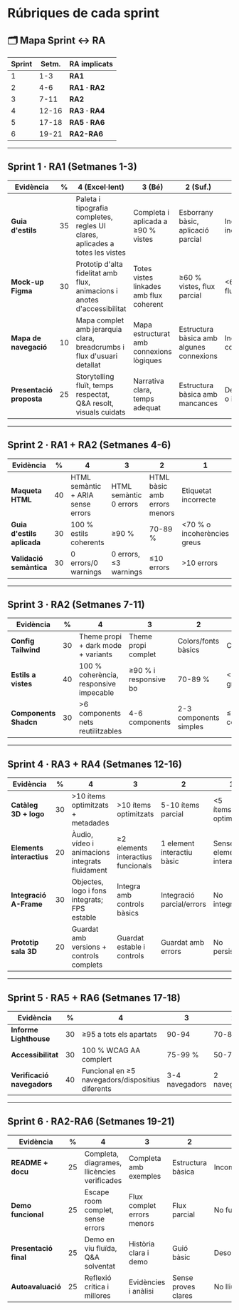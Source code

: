 # Rúbriques de cada sprint

## 🗂 Mapa Sprint ↔ RA

| Sprint | Setm. | RA implicats |
|--------|-------|--------------|
| 1 | 1-3 | **RA1** |
| 2 | 4-6 | **RA1 · RA2** |
| 3 | 7-11 | **RA2** |
| 4 | 12-16 | **RA3 · RA4** |
| 5 | 17-18 | **RA5 · RA6** |
| 6 | 19-21 | **RA2-RA6** |

---

## Sprint 1 · RA1 (Setmanes 1-3)

| Evidència | % | 4 (Excel·lent) | 3 (Bé) | 2 (Suf.) | 1 (Insuf.) |
|-----------|---|----------------|--------|----------|------------|
| **Guia d'estils** | 35 | Paleta i tipografia completes, regles UI clares, aplicades a totes les vistes | Completa i aplicada a ≥90 % vistes | Esborrany bàsic, aplicació parcial | Inconsistent o incompleta |
| **Mock-up Figma** | 30 | Prototip d'alta fidelitat amb flux, animacions i anotes d'accessibilitat | Totes vistes linkades amb flux coherent | ≥60 % vistes, flux parcial | <60 % vistes o flux incoherent |
| **Mapa de navegació** | 10 | Mapa complet amb jerarquia clara, breadcrumbs i flux d'usuari detallat | Mapa estructurat amb connexions lògiques | Estructura bàsica amb algunes connexions | Incomplet o confús |
| **Presentació proposta** | 25 | Storytelling fluït, temps respectat, Q&A resolt, visuals cuidats | Narrativa clara, temps adequat | Estructura bàsica amb mancances | Desorganitzada o incompleta |

---

## Sprint 2 · RA1 + RA2 (Setmanes 4-6)

| Evidència | % | 4 | 3 | 2 | 1 |
|-----------|---|---|---|---|---|
| **Maqueta HTML** | 40 | HTML semàntic + ARIA sense errors | HTML semàntic 0 errors | HTML bàsic amb errors menors | Etiquetat incorrecte |
| **Guia d'estils aplicada** | 30 | 100 % estils coherents | ≥90 % | 70-89 % | <70 % o incoherències greus |
| **Validació semàntica** | 30 | 0 errors/0 warnings | 0 errors, ≤3 warnings | ≤10 errors | >10 errors |

---

## Sprint 3 · RA2 (Setmanes 7-11)

| Evidència | % | 4 | 3 | 2 | 1 |
|-----------|---|---|---|---|---|
| **Config Tailwind** | 30 | Theme propi + dark mode + variants | Theme propi complet | Colors/fonts bàsics | Config per defecte |
| **Estils a vistes** | 40 | 100 % coherència, responsive impecable | ≥90 % i responsive bo | 70-89 % | <70 % o errors greus |
| **Components Shadcn** | 30 | >6 components nets reutilitzables | 4-6 components | 2-3 components simples | ≤1 component/dúplicats |

---

## Sprint 4 · RA3 + RA4 (Setmanes 12-16)

| Evidència | % | 4 | 3 | 2 | 1 |
|-----------|---|---|---|---|---|
| **Catàleg 3D + logo** | 30 | >10 ítems optimitzats + metadades | >10 ítems optimitzats | 5-10 ítems parcial | <5 ítems/no optimitzats |
| **Elements interactius** | 20 | Àudio, vídeo i animacions integrats fluidament | ≥2 elements interactius funcionals | 1 element interactiu bàsic | Sense elements interactius |
| **Integració A-Frame** | 30 | Objectes, logo i fons integrats; FPS estable | Integra amb controls bàsics | Integració parcial/errors | No integrat |
| **Prototip sala 3D** | 20 | Guardat amb versions + controls complets | Guardat estable i controls | Guardat amb errors | No persistix |

---

## Sprint 5 · RA5 + RA6 (Setmanes 17-18)

| Evidència | % | 4 | 3 | 2 | 1 |
|-----------|---|---|---|---|---|
| **Informe Lighthouse** | 30 | ≥95 a tots els apartats | 90-94 | 70-89 | <70 |
| **Accessibilitat** | 30 | 100 % WCAG AA complert | 75-99 % | 50-74 % | <50 % |
| **Verificació navegadors** | 40 | Funcional en ≥5 navegadors/dispositius diferents | 3-4 navegadors | 2 navegadors | Només 1 navegador |

---

## Sprint 6 · RA2-RA6 (Setmanes 19-21)

| Evidència | % | 4 | 3 | 2 | 1 |
|-----------|---|---|---|---|---|
| **README + docu** | 25 | Completa, diagrames, llicències verificades | Completa amb exemples | Estructura bàsica | Incompleta/confusa |
| **Demo funcional** | 25 | Escape room complet, sense errors | Flux complet errors menors | Flux parcial | No funcional |
| **Presentació final** | 25 | Demo en viu fluïda, Q&A solventat | Història clara i demo | Guió bàsic | Desorganitzada |
| **Autoavaluació** | 25 | Reflexió crítica i millores | Evidències i anàlisi | Sense proves clares | No lliurada |
